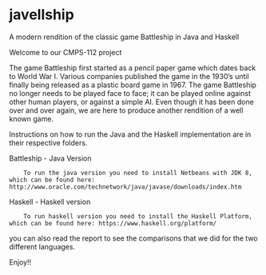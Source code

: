 # javellship
A modern rendition of the classic game Battleship in Java and Haskell

Welcome to our CMPS-112 project

The game Battleship first started as a pencil paper game which dates back to World War I. Various companies published the game in the 1930’s until finally being released as a plastic board game in 1967. The game Battleship no longer needs to be played face to face; it can be played online against other human players, or against a simple AI. Even though it has been done over and over again, we are here to produce another rendition of a well known game.

Instructions on how to run the Java and the Haskell implementation are in their respective folders.

Battleship - Java Version

        To run the java version you need to install Netbeans with JDK 8, which can be found here: http://www.oracle.com/technetwork/java/javase/downloads/index.htm


Haskell  - Haskell version

        To run haskell version you need to install the Haskell Platform, which can be found here: https://www.haskell.org/platform/

you can also read the report to see the comparisons that we did for the two different languages.

Enjoy!!
